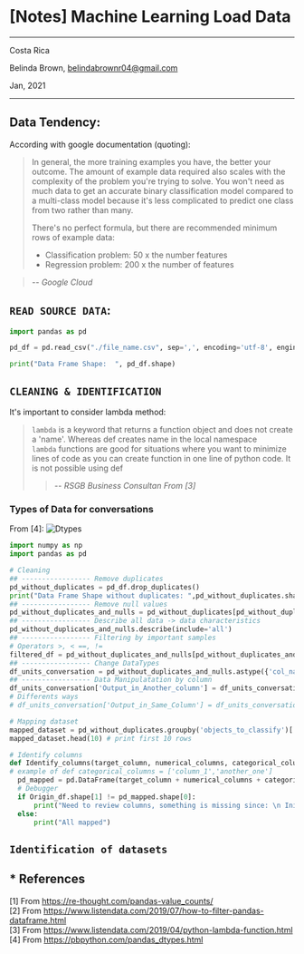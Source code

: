 # [Notes] Machine Learning Load Data

----------

Costa Rica

Belinda Brown, belindabrownr04@gmail.com

Jan, 2021

----------

## Data Tendency:

According with google documentation (quoting):

> In general, the more training examples you have, the better your outcome.
> The amount of example data required also scales with the complexity of the
> problem you're trying to solve. You won't need as much data to get an accurate
>  binary classification model compared to a multi-class model because it's less 
>  complicated to predict one class from two rather than many.
>
> There's no perfect formula, but there are recommended minimum rows of example data:
> - Classification problem: 50 x the number features
> - Regression problem: 200 x the number of features

> -- <cite> Google Cloud </cite>

## `READ SOURCE DATA`:

```python 
import pandas as pd

pd_df = pd.read_csv("./file_name.csv", sep=',', encoding='utf-8', engine='python',error_bad_lines=False)

print("Data Frame Shape:  ", pd_df.shape)
```

## `CLEANING & IDENTIFICATION `
It's important to consider lambda method:

> `lambda` is a keyword that returns a function object and does not create a 'name'. Whereas def creates name in the local namespace <br/>
> `lambda` functions are good for situations where you want to minimize lines of code as you can create function in one line of python code. 
> It is not possible using def <br/>
> > -- <cite> RSGB Business Consultan From [3] </cite>

### Types of Data for conversations 
From [4]:
![Dtypes](https://github.com/brown9804/ML_DS_path/blob/main/_docs/img/python_dtype.png) 

```python 
import numpy as np
import pandas as pd

# Cleaning 
## ----------------- Remove duplicates 
pd_without_duplicates = pd_df.drop_duplicates()
print("Data Frame Shape without duplicates: ",pd_without_duplicates.shape)
## ----------------- Remove null values 
pd_without_duplicates_and_nulls = pd_without_duplicates[pd_without_duplicates.origin.notnull()]
## ----------------- Describe all data -> data characteristics 
pd_without_duplicates_and_nulls.describe(include='all')
## ----------------- Filtering by important samples 
# Operators >, < ==, != 
filtered_df = pd_without_duplicates_and_nulls[pd_without_duplicates_and_nulls.apply(lambda x: x["columnName_1"] == 'Column_value_want_it' and x["columnName_2"] != 'No_want_it_value', axis=1)] 
## ----------------- Change DataTypes 
df_units_conversation = pd_without_duplicates_and_nulls.astype({'col_name_2':'float64', 'col_name_3':'float64'})
## ----------------- Data Manipulatation by column
df_units_conversation['Output_in_Another_column'] = df_units_conversation.apply(lambda x: (If_condition_happend_this_is_going_to_executed) if x.ConditionColumn != 'ConditionValue' else (do_this), axis=1)
# Differents ways 
# df_units_conversation['Output_in_Same_Column'] = df_units_conversation.apply(lambda x: x.Output_in_Same_Column if x.ConditionColumn != 'ConditionValue' else print("No changes"), axis=1)

# Mapping dataset
mapped_dataset = pd_without_duplicates.groupby('objects_to_classify')['Classification'].value_counts()
mapped_dataset.head(10) # print first 10 rows 

# Identify columns 
def Identify_columns(target_column, numerical_columns, categorical_columns, exclude_columns):
# example of def categorical_columns = ['column_1','another_one']
  pd_mapped = pd.DataFrame(target_column + numerical_columns + categorical_columns + exclude_columns)
  # Debugger
  if Origin_df.shape[1] != pd_mapped.shape[0]:
      print("Need to review columns, something is missing since: \n Initial df size", Origin_df.shape[1], " vs ", pd_mapped.shape[0])
  else:
      print("All mapped")
```

## `Identification of datasets`


## * References 
[1] From https://re-thought.com/pandas-value_counts/ <br/>
[2] From https://www.listendata.com/2019/07/how-to-filter-pandas-dataframe.html <br/>
[3] From https://www.listendata.com/2019/04/python-lambda-function.html <br/>
[4] From https://pbpython.com/pandas_dtypes.html <br/>


